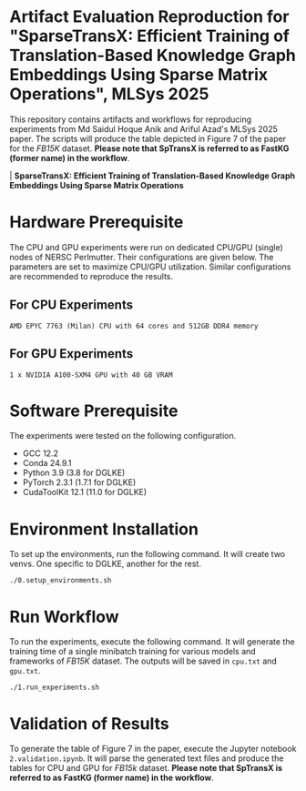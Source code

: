# Artifact Evaluation Reproduction for "SparseTransX: Efficient Training of Translation-Based Knowledge Graph Embeddings Using Sparse Matrix Operations", MLSys 2025

This repository contains artifacts and workflows for reproducing experiments from Md Saidul Hoque Anik and Ariful Azad's MLSys 2025 paper. The scripts will produce the table depicted in Figure 7 of the paper for the _FB15K_ dataset. **Please note that SpTransX is referred to as FastKG (former name) in the workflow**.

| **SparseTransX: Efficient Training of Translation-Based Knowledge Graph Embeddings Using Sparse Matrix Operations**

# Hardware Prerequisite
The CPU and GPU experiments were run on dedicated CPU/GPU (single) nodes of NERSC Perlmutter. Their configurations are given below. The parameters are set to maximize CPU/GPU utilization. Similar configurations are recommended to reproduce the results.

## For CPU Experiments
`AMD EPYC 7763 (Milan) CPU with 64 cores and 512GB DDR4 memory`

## For GPU Experiments
`1 x NVIDIA A100-SXM4 GPU with 40 GB VRAM`

# Software Prerequisite
The experiments were tested on the following configuration.
- GCC 12.2
- Conda 24.9.1
- Python 3.9 (3.8 for DGLKE)
- PyTorch 2.3.1 (1.7.1 for DGLKE)
- CudaToolKit 12.1 (11.0 for DGLKE)

# Environment Installation
To set up the environments, run the following command. It will create two venvs. One specific to DGLKE, another for the rest.

    ./0.setup_environments.sh

# Run Workflow
To run the experiments, execute the following command. It will generate the training time of a single minibatch training for various models and frameworks of *FB15K* dataset. The outputs will be saved in `cpu.txt` and `gpu.txt`.
    
    ./1.run_experiments.sh

# Validation of Results
To generate the table of Figure 7 in the paper, execute the Jupyter notebook `2.validation.ipynb`. It will parse the generated text files and produce the tables for CPU and GPU for *FB15k* dataset. **Please note that SpTransX is referred to as FastKG (former name) in the workflow**.